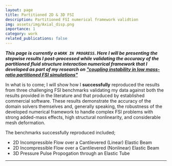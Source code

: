 ```yaml
---
layout: page
title: Partitioned 2D & 3D FSI
description: Partitioned FSI numerical framework validtion
img: assets/img/Axial_disp.png
importance: 1
category: work
related_publications: false
---
```


***This page is currently a `WORK IN PROGRESS`. Here I will be presenting the stepwise results I post-processed while validating the accuracy of the partitioned fluid structure interaction numerical framework that I developed as part of my research on ["*coupling  instability in low mass-ratio partitioned FSI simulations*"](https://jtgonzo.github.io/)***

In what is to come; I will show how I **successfully** reproduced the results from three challenging FSI benchmarks validating my data against both the results provided in the literature and that produced by established commercial software. These results demonstrate the accuracy of the domain solvers themselves and, generally speaking, the robustness of the developed numerical framework to handle complex FSI problems with strong added-mass effects, high structural nonlinearity, and considerable mesh deformation. 

The benchmarks successfully reproduced included;
<ul>
    <li> 2D Incompressible Flow over a Cantilevered (Linear) Elastic Beam</li>
    <li> 2D Incompressible Flow over a Cantilevered (Nonlinear) Elastic Beam</li>
    <li> 3D Pressure Pulse Propogation through an Elastic Tube</li>
</ul>

---
